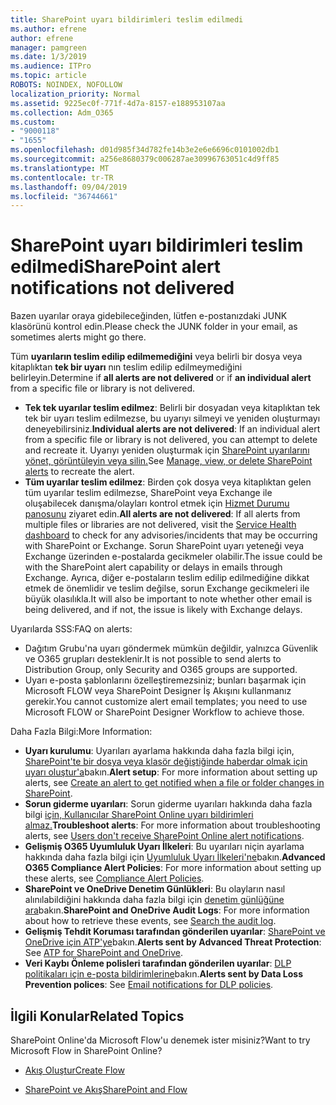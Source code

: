 ```yaml
---
title: SharePoint uyarı bildirimleri teslim edilmedi
ms.author: efrene
author: efrene
manager: pamgreen
ms.date: 1/3/2019
ms.audience: ITPro
ms.topic: article
ROBOTS: NOINDEX, NOFOLLOW
localization_priority: Normal
ms.assetid: 9225ec0f-771f-4d7a-8157-e188953107aa
ms.collection: Adm_O365
ms.custom:
- "9000118"
- "1655"
ms.openlocfilehash: d01d985f34d782fe14b3e2e6e6696c0101002db1
ms.sourcegitcommit: a256e8680379c006287ae30996763051c4d9ff85
ms.translationtype: MT
ms.contentlocale: tr-TR
ms.lasthandoff: 09/04/2019
ms.locfileid: "36744661"
---
```

# <a name="sharepoint-alert-notifications-not-delivered"></a><span data-ttu-id="0cc00-102">SharePoint uyarı bildirimleri teslim edilmedi</span><span class="sxs-lookup"><span data-stu-id="0cc00-102">SharePoint alert notifications not delivered</span></span>

<span data-ttu-id="0cc00-103">Bazen uyarılar oraya gidebileceğinden, lütfen e-postanızdaki JUNK klasörünü kontrol edin.</span><span class="sxs-lookup"><span data-stu-id="0cc00-103">Please check the JUNK folder in your email, as sometimes alerts might go there.</span></span>

<span data-ttu-id="0cc00-104">Tüm **uyarıların teslim edilip edilmemediğini** veya belirli bir dosya veya kitaplıktan **tek bir uyarı** nın teslim edilip edilmeymediğini belirleyin.</span><span class="sxs-lookup"><span data-stu-id="0cc00-104">Determine if **all alerts are not delivered** or if **an individual alert** from a specific file or library is not delivered.</span></span>

- <span data-ttu-id="0cc00-105">**Tek tek uyarılar teslim edilmez**: Belirli bir dosyadan veya kitaplıktan tek tek bir uyarı teslim edilmezse, bu uyarıyı silmeyi ve yeniden oluşturmayı deneyebilirsiniz.</span><span class="sxs-lookup"><span data-stu-id="0cc00-105">**Individual alerts are not delivered**: If an individual alert from a specific file or library is not delivered, you can attempt to delete and recreate it.</span></span> <span data-ttu-id="0cc00-106">Uyarıyı yeniden oluşturmak için [SharePoint uyarılarını yönet, görüntüleyin veya silin.](https://support.office.com/article/manage-view-or-delete-sharepoint-alerts-99dfb19c-9a90-4a8c-aba1-aa8c8afb0de2?ui=en-US&rs=&ad=US#ID0EAADAAA=Online)</span><span class="sxs-lookup"><span data-stu-id="0cc00-106">See [Manage, view, or delete SharePoint alerts](https://support.office.com/article/manage-view-or-delete-sharepoint-alerts-99dfb19c-9a90-4a8c-aba1-aa8c8afb0de2?ui=en-US&rs=&ad=US#ID0EAADAAA=Online) to recreate the alert.</span></span>
- <span data-ttu-id="0cc00-107">**Tüm uyarılar teslim edilmez**: Birden çok dosya veya kitaplıktan gelen tüm uyarılar teslim edilmezse, SharePoint veya Exchange ile oluşabilecek danışma/olayları kontrol etmek için [Hizmet Durumu panosunu](https://admin.microsoft.com/AdminPortal/Home#/servicehealth) ziyaret edin.</span><span class="sxs-lookup"><span data-stu-id="0cc00-107">**All alerts are not delivered**: If all alerts from multiple files or libraries are not delivered, visit the [Service Health dashboard](https://admin.microsoft.com/AdminPortal/Home#/servicehealth) to check for any advisories/incidents that may be occurring with SharePoint or Exchange.</span></span> <span data-ttu-id="0cc00-108">Sorun SharePoint uyarı yeteneği veya Exchange üzerinden e-postalarda gecikmeler olabilir.</span><span class="sxs-lookup"><span data-stu-id="0cc00-108">The issue could be with the SharePoint alert capability or delays in emails through Exchange.</span></span> <span data-ttu-id="0cc00-109">Ayrıca, diğer e-postaların teslim edilip edilmediğine dikkat etmek de önemlidir ve teslim değilse, sorun Exchange gecikmeleri ile büyük olasılıkla.</span><span class="sxs-lookup"><span data-stu-id="0cc00-109">It will also be important to note whether other email is being delivered, and if not, the issue is likely with Exchange delays.</span></span>

<span data-ttu-id="0cc00-110">Uyarılarda SSS:</span><span class="sxs-lookup"><span data-stu-id="0cc00-110">FAQ on alerts:</span></span>

- <span data-ttu-id="0cc00-111">Dağıtım Grubu'na uyarı göndermek mümkün değildir, yalnızca Güvenlik ve O365 grupları desteklenir.</span><span class="sxs-lookup"><span data-stu-id="0cc00-111">It is not possible to send alerts to Distribution Group, only Security and O365 groups are supported.</span></span>
- <span data-ttu-id="0cc00-112">Uyarı e-posta şablonlarını özelleştiremezsiniz; bunları başarmak için Microsoft FLOW veya SharePoint Designer İş Akışını kullanmanız gerekir.</span><span class="sxs-lookup"><span data-stu-id="0cc00-112">You cannot customize alert email templates; you need to use Microsoft FLOW or SharePoint Designer Workflow to achieve those.</span></span>

<span data-ttu-id="0cc00-113">Daha Fazla Bilgi:</span><span class="sxs-lookup"><span data-stu-id="0cc00-113">More Information:</span></span>

- <span data-ttu-id="0cc00-114">**Uyarı kurulumu**: Uyarıları ayarlama hakkında daha fazla bilgi için, [SharePoint'te bir dosya veya klasör değiştiğinde haberdar olmak için uyarı oluştur'a](https://support.office.com/article/create-an-alert-to-get-notified-when-a-file-or-folder-changes-in-sharepoint-e5a79e7b-a146-46da-a9ef-d65409ba8918)bakın.</span><span class="sxs-lookup"><span data-stu-id="0cc00-114">**Alert setup**: For more information about setting up alerts, see [Create an alert to get notified when a file or folder changes in SharePoint](https://support.office.com/article/create-an-alert-to-get-notified-when-a-file-or-folder-changes-in-sharepoint-e5a79e7b-a146-46da-a9ef-d65409ba8918).</span></span>
- <span data-ttu-id="0cc00-115">**Sorun giderme uyarıları**: Sorun giderme uyarıları hakkında daha fazla bilgi [için, Kullanıcılar SharePoint Online uyarı bildirimleri almaz.](https://docs.microsoft.com/sharepoint/support/sites/no-alert-notifications)</span><span class="sxs-lookup"><span data-stu-id="0cc00-115">**Troubleshoot alerts**: For more information about troubleshooting alerts, see [Users don't receive SharePoint Online alert notifications](https://docs.microsoft.com/sharepoint/support/sites/no-alert-notifications).</span></span>
- <span data-ttu-id="0cc00-116">**Gelişmiş O365 Uyumluluk Uyarı İlkeleri**: Bu uyarıları niçin ayarlama hakkında daha fazla bilgi için [Uyumluluk Uyarı İlkeleri'ne](https://docs.microsoft.com/office365/securitycompliance/alert-policies)bakın.</span><span class="sxs-lookup"><span data-stu-id="0cc00-116">**Advanced O365 Compliance Alert Policies**: For more information about setting up these alerts, see [Compliance Alert Policies](https://docs.microsoft.com/office365/securitycompliance/alert-policies).</span></span>
- <span data-ttu-id="0cc00-117">**SharePoint ve OneDrive Denetim Günlükleri**: Bu olayların nasıl alınılabildiğini hakkında daha fazla bilgi için [denetim günlüğüne ara](https://docs.microsoft.com/office365/securitycompliance/search-the-audit-log-in-security-and-compliance#search-the-audit-log)bakın.</span><span class="sxs-lookup"><span data-stu-id="0cc00-117">**SharePoint and OneDrive Audit Logs**: For more information about how to retrieve these events, see [Search the audit log](https://docs.microsoft.com/office365/securitycompliance/search-the-audit-log-in-security-and-compliance#search-the-audit-log).</span></span>
- <span data-ttu-id="0cc00-118">**Gelişmiş Tehdit Koruması tarafından gönderilen uyarılar**: [SharePoint ve OneDrive için ATP'ye](https://docs.microsoft.com/office365/securitycompliance/atp-for-spo-odb-and-teams)bakın.</span><span class="sxs-lookup"><span data-stu-id="0cc00-118">**Alerts sent by Advanced Threat Protection**: See [ATP for SharePoint and OneDrive](https://docs.microsoft.com/office365/securitycompliance/atp-for-spo-odb-and-teams).</span></span>
- <span data-ttu-id="0cc00-119">**Veri Kaybı Önleme polisleri tarafından gönderilen uyarılar**: [DLP politikaları için e-posta bildirimlerine](https://docs.microsoft.com/office365/securitycompliance/use-notifications-and-policy-tips)bakın.</span><span class="sxs-lookup"><span data-stu-id="0cc00-119">**Alerts sent by Data Loss Prevention polices**: See [Email notifications for DLP policies](https://docs.microsoft.com/office365/securitycompliance/use-notifications-and-policy-tips).</span></span>

## <a name="related-topics"></a><span data-ttu-id="0cc00-120">İlgili Konular</span><span class="sxs-lookup"><span data-stu-id="0cc00-120">Related Topics</span></span>

<span data-ttu-id="0cc00-121">SharePoint Online'da Microsoft Flow'u denemek ister misiniz?</span><span class="sxs-lookup"><span data-stu-id="0cc00-121">Want to try Microsoft Flow in SharePoint Online?</span></span>

- [<span data-ttu-id="0cc00-122">Akış Oluştur</span><span class="sxs-lookup"><span data-stu-id="0cc00-122">Create Flow</span></span>](https://support.office.com/article/a9c3e03b-0654-46af-a254-20252e580d01)

- [<span data-ttu-id="0cc00-123">SharePoint ve Akış</span><span class="sxs-lookup"><span data-stu-id="0cc00-123">SharePoint and Flow</span></span>](https://flow.microsoft.com//blog/sharepoint-and-flow/)
